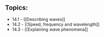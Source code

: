 ## Topics:
- 14.1 - [[Describing waves]]
- 14.2 - [[Speed, frequency and wavelength]]
- 14.3 - [[Explaining wave phenomena]]